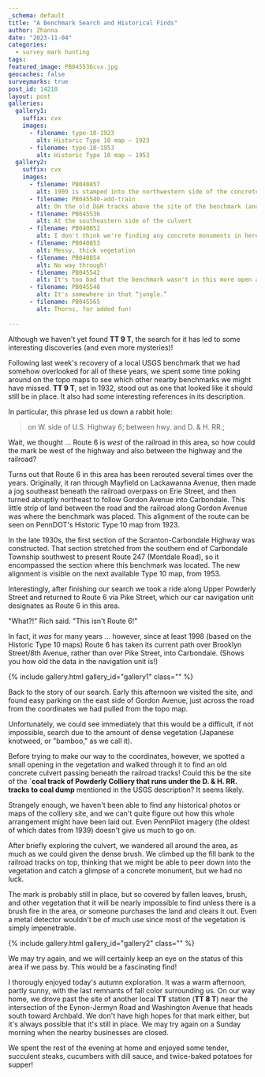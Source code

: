 ```yaml
---
_schema: default
title: "A Benchmark Search and Historical Finds"
author: Zhanna
date: "2023-11-04"
categories: 
  - survey mark hunting
tags:
featured_image: PB045536cvx.jpg
geocaches: false
surveymarks: true
post_id: 14210
layout: post
galleries:
  gallery1:
    suffix: cvx
    images:
      - filename: type-10-1923
        alt: Historic Type 10 map – 1923
      - filename: type-10-1953
        alt: Historic Type 10 map – 1953
  gallery2:
    suffix: cvx
    images:
      - filename: PB040857
        alt: 1909 is stamped into the northwestern side of the concrete culvert.
      - filename: PB045540-add-train
        alt: On the old D&H tracks above the site of the benchmark (and just having a bit of fun with Photoshop!)
      - filename: PB045536
        alt: At the southeastern side of the culvert    
      - filename: PB040852
        alt: I don't think we're finding any concrete monuments in here!
      - filename: PB040853
        alt: Messy, thick vegetation  
      - filename: PB040854
        alt: No way through!    
      - filename: PB045542
        alt: It's too bad that the benchmark wasn't in this more open area.
      - filename: PB045548
        alt: It's somewhere in that “jungle.”  
      - filename: PB045565
        alt: Thorns, for added fun!                                          
    
---
```


Although we haven't yet found **TT 9 T**, the search for it has led to some interesting discoveries (and even more mysteries)! 

Following last week's recovery of a local USGS benchmark that we had somehow overlooked for all of these years, we spent some time poking around on the topo maps to see which other nearby benchmarks we might have missed. **TT 9 T**, set in 1932, stood out as one that looked like it should still be in place. It also had some interesting references in its description.

In particular, this phrase led us down a rabbit hole:

> on W. side of U.S. Highway 6; between hwy. and D. & H. RR.;

Wait, we thought ... Route 6 is _west_ of the railroad in this area, so how could the mark be west of the highway and also between the highway and the railroad?

Turns out that Route 6 in this area has been rerouted several times over the years. Originally, it ran through Mayfield on Lackawanna Avenue, then made a jog southeast beneath the railroad overpass on Erie Street, and then turned abruptly northeast to follow Gordon Avenue into Carbondale. This little strip of land between the road and the railroad along Gordon Avenue was where the benchmark was placed. This alignment of the route can be seen on PennDOT's Historic Type 10 map from 1923.

In the late 1930s, the first section of the Scranton-Carbondale Highway was constructed. That section stretched from the southern end of Carbondale Township southwest to present Route 247 (Montdale Road), so it encompassed the section where this benchmark was located. The new alignment is visible on the next available Type 10 map, from 1953.

Interestingly, after finishing our search we took a ride along Upper Powderly Street and returned to Route 6 via Pike Street, which our car navigation unit designates as Route 6 in this area. 

"What?!" Rich said. "This isn't Route 6!" 

In fact, it _was_ for many years ... however, since at least 1998 (based on the Historic Type 10 maps) Route 6 has taken its current path over Brooklyn Street/8th Avenue, rather than over Pike Street, into Carbondale. (Shows you how old the data in the navigation unit is!)

{% include gallery.html gallery_id="gallery1" class="" %}

Back to the story of our search. Early this afternoon we visited the site, and found easy parking on the east side of Gordon Avenue, just across the road from the coordinates we had pulled from the topo map. 

Unfortunately, we could see immediately that this would be a difficult, if not impossible, search due to the amount of dense vegetation (Japanese knotweed, or "bamboo," as we call it). 

Before trying to make our way to the coordinates, however, we spotted a small opening in the vegetation and walked through it to find an old concrete culvert passing beneath the railroad tracks! Could this be the site of the **`coal track of Powderly Colliery that runs under the D. & H. RR. tracks to coal dump** mentioned in the USGS description? It seems likely. 

Strangely enough, we haven't been able to find any historical photos or maps of the colliery site, and we can't quite figure out how this whole arrangement might have been laid out. Even PennPilot imagery (the oldest of which dates from 1939) doesn't give us much to go on.

After briefly exploring the culvert, we wandered all around the area, as much as we could given the dense brush. We climbed up the fill bank to the railroad tracks on top, thinking that we might be able to peer down into the vegetation and catch a glimpse of a concrete monument, but we had no luck. 

The mark is probably still in place, but so covered by fallen leaves, brush, and other vegetation that it will be nearly impossible to find unless there is a brush fire in the area, or someone purchases the land and clears it out. Even a metal detector wouldn't be of much use since most of the vegetation is simply impenetrable.

{% include gallery.html gallery_id="gallery2" class="" %}

We may try again, and we will certainly keep an eye on the status of this area if we pass by. This would be a fascinating find! 

I thorougly enjoyed today's autumn exploration. It was a warm afternoon, partly sunny, with the last remnants of fall color surrounding us. On our way home, we drove past the site of another local **TT** station (**TT 8 T**) near the intersection of the Eynon-Jermyn Road and Washington Avenue that heads south toward Archbald. We don't have high hopes for that mark either, but it's always possible that it's still in place. We may try again on a Sunday morning when the nearby businesses are closed.

We spent the rest of the evening at home and enjoyed some tender, succulent steaks, cucumbers with dill sauce, and twice-baked potatoes for supper! 